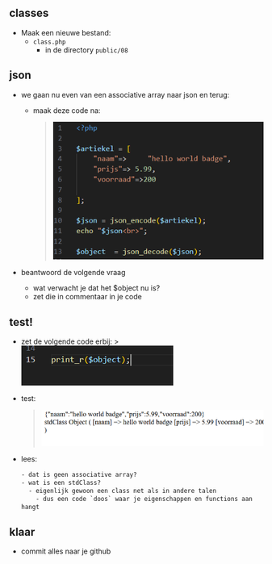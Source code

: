 ## classes

- Maak een nieuwe bestand:
  - `class.php`
    - in de directory `public/08`

## json

- we gaan nu even van een associative array naar json en terug:
  - maak deze code na:

      > ![](img/jsonandback.PNG)

- beantwoord de volgende vraag
  - wat verwacht je dat het $object nu is?
  - zet die in commentaar in je code

## test!

- zet de volgende code erbij:
      > ![](img/printobject.PNG)

- test:
    > ![](img/stdclass.PNG)
- lees:
  ```
  - dat is geen associative array?
  - wat is een stdClass?
    - eigenlijk gewoon een class net als in andere talen
      - dus een code `doos` waar je eigenschappen en functions aan hangt
  ```

## klaar
- commit alles naar je github